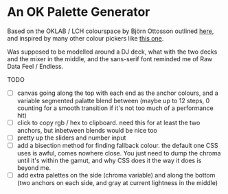 # An OK Palette Generator 

Based on the OKLAB / LCH colourspace by Björn Ottosson outlined [here](https://bottosson.github.io/posts/oklab/), and inspired by many other colour pickers like [this one]("https://oklch.com/"). 

Was supposed to be modelled around a DJ deck, what with the two decks and the mixer in the middle, and the sans-serif font reminded me of Raw Data Feel / Endless. 

TODO
- [ ] canvas going along the top with each end as the anchor colours, and a variable segmented palatte blend between (maybe up to 12 steps, 0 counting for a smooth transition if it's not too much of a performance hit)
- [ ] click to copy rgb / hex to clipboard. need this for at least the two anchors, but inbetween blends would be nice too
- [ ] pretty up the sliders and number input
- [ ] add a bisection method for finding fallback colour. the default one CSS uses is awful, comes nowhere close. You just need to dump the chroma until it's within the gamut, and why CSS does it the way it does is beyond me. 
- [ ] add extra palettes on the side (chroma variable) and along the bottom (two anchors on each side, and gray at current lightness in the middle)
